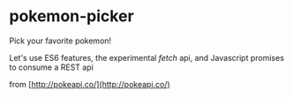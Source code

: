 # pokemon-picker
Pick your favorite pokemon!

Let's use ES6 features, the experimental *fetch* api, and Javascript promises to consume a REST api 

from [http://pokeapi.co/](http://pokeapi.co/)
